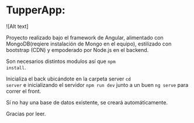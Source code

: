 # TupperApp:
![Alt text]

Proyecto realizado bajo el framework de Angular, alimentado con MongoDB(reqiere instalación de Mongo en el equipo), estilizado con bootstrap (CDN) y empoderado por Node.js en el backend.

Son necesarios distintos modulos así que <code>npm install</code>.

Inicializa el back ubicándote en la carpeta server <code>cd server</code> e inicializando el servidor <code>npm run dev</code> junto a un buen <code>ng serve</code> para correr el front.

Sí no hay una base de datos existente, se creará automáticamente.

Gracias por leer.